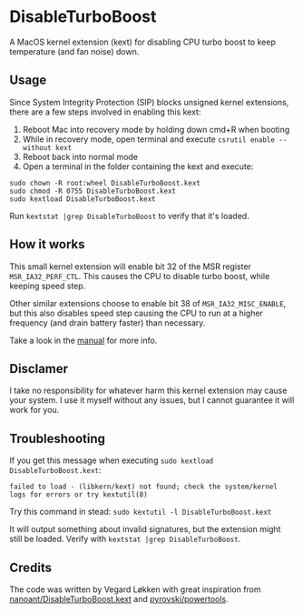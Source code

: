 # DisableTurboBoost

A MacOS kernel extension (kext) for disabling CPU turbo boost to keep temperature (and fan noise) down.

## Usage

Since System Integrity Protection (SIP) blocks unsigned kernel extensions, there are a few steps involved in enabling this kext:

1. Reboot Mac into recovery mode by holding down cmd+R when booting
2. While in recovery mode, open terminal and execute `csrutil enable --without kext`
3. Reboot back into normal mode
4. Open a terminal in the folder containing the kext and execute:
```
sudo chown -R root:wheel DisableTurboBoost.kext
sudo chmod -R 0755 DisableTurboBoost.kext
sudo kextload DisableTurboBoost.kext
```

Run `kextstat |grep DisableTurboBoost` to verify that it's loaded.

## How it works

This small kernel extension will enable bit 32 of the MSR register `MSR_IA32_PERF_CTL`. This causes the CPU to disable turbo boost, while keeping speed step.

Other similar extensions choose to enable bit 38 of `MSR_IA32_MISC_ENABLE`, but this also disables speed step causing the CPU to run at a higher frequency (and drain battery faster) than necessary.

Take a look in the [manual](http://www.intel.com/content/www/us/en/processors/architectures-software-developer-manuals.html) for more info.

## Disclamer

I take no responsibility for whatever harm this kernel extension may cause your system. I use it myself without any issues, but I cannot guarantee it will work for you.

## Troubleshooting

If you get this message when executing `sudo kextload DisableTurboBoost.kext`:
```
failed to load - (libkern/kext) not found; check the system/kernel logs for errors or try kextutil(8)
```
Try this command in stead: `sudo kextutil -l DisableTurboBoost.kext`

It will output something about invalid signatures, but the extension might still be loaded. Verify with `kextstat |grep DisableTurboBoost`.

## Credits

The code was written by Vegard Løkken with great inspiration from [nanoant/DisableTurboBoost.kext](https://github.com/nanoant/DisableTurboBoost.kext) and [pyrovski/powertools](https://github.com/pyrovski/powertools).
